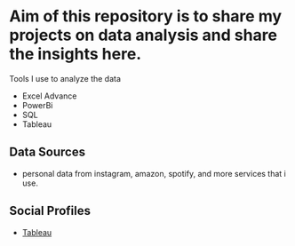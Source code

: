 # Aim of this repository is to share my projects on data analysis and share the insights here.

Tools I use to analyze the data
- Excel Advance
- PowerBi
- SQL
- Tableau

## Data Sources
- personal data from instagram, amazon, spotify, and more services that i use.


## Social Profiles
- [Tableau](https://public.tableau.com/app/profile/rahul.kumar7111/vizzes) 

